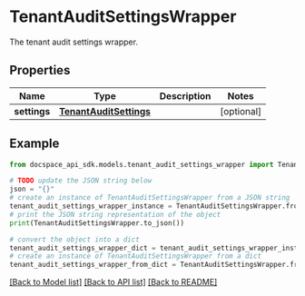 # TenantAuditSettingsWrapper
The tenant audit settings wrapper.

## Properties

Name | Type | Description | Notes
------------ | ------------- | ------------- | -------------
**settings** | [**TenantAuditSettings**](TenantAuditSettings.md) |  | [optional] 

## Example

```python
from docspace_api_sdk.models.tenant_audit_settings_wrapper import TenantAuditSettingsWrapper

# TODO update the JSON string below
json = "{}"
# create an instance of TenantAuditSettingsWrapper from a JSON string
tenant_audit_settings_wrapper_instance = TenantAuditSettingsWrapper.from_json(json)
# print the JSON string representation of the object
print(TenantAuditSettingsWrapper.to_json())

# convert the object into a dict
tenant_audit_settings_wrapper_dict = tenant_audit_settings_wrapper_instance.to_dict()
# create an instance of TenantAuditSettingsWrapper from a dict
tenant_audit_settings_wrapper_from_dict = TenantAuditSettingsWrapper.from_dict(tenant_audit_settings_wrapper_dict)
```
[[Back to Model list]](../README.md#documentation-for-models) [[Back to API list]](../README.md#documentation-for-api-endpoints) [[Back to README]](../README.md)


